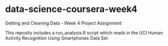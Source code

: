 # data-science-coursera-week4
Getting and Cleaning Data - Week 4 Project Assignment

This reposity includes a run_analysis.R script which reads in the UCI Human
Activity Recognition Using Smartphones Data Set
